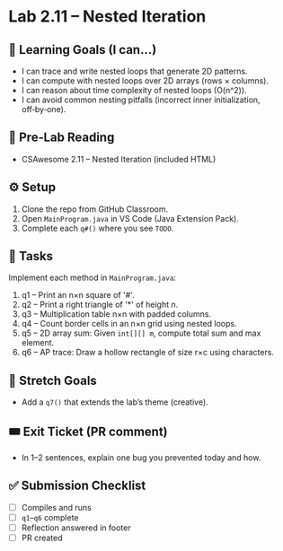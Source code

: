 # Lab 2.11 – Nested Iteration

## 🎯 Learning Goals (I can…)
- I can trace and write nested loops that generate 2D patterns.
- I can compute with nested loops over 2D arrays (rows × columns).
- I can reason about time complexity of nested loops (O(n^2)).
- I can avoid common nesting pitfalls (incorrect inner initialization, off‑by‑one).

## 📖 Pre‑Lab Reading
- CSAwesome 2.11 – Nested Iteration (included HTML)

## ⚙️ Setup
1. Clone the repo from GitHub Classroom.
2. Open `MainProgram.java` in VS Code (Java Extension Pack).
3. Complete each `q#()` where you see `TODO`.

## 📝 Tasks
Implement each method in `MainProgram.java`:
1. q1 – Print an n×n square of '#'.
2. q2 – Print a right triangle of '*' of height n.
3. q3 – Multiplication table n×n with padded columns.
4. q4 – Count border cells in an n×n grid using nested loops.
5. q5 – 2D array sum: Given `int[][] m`, compute total sum and max element.
6. q6 – AP trace: Draw a hollow rectangle of size r×c using characters.

## 🚀 Stretch Goals
- Add a `q7()` that extends the lab’s theme (creative).

## 🎟 Exit Ticket (PR comment)
- In 1–2 sentences, explain one bug you prevented today and how.

## ✅ Submission Checklist
- [ ] Compiles and runs
- [ ] `q1`–`q6` complete
- [ ] Reflection answered in footer
- [ ] PR created
